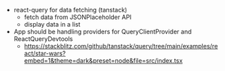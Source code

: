 - react-query for data fetching (tanstack)
  - fetch data from JSONPlaceholder API
  - display data in a list
- App should be handling providers for QueryClientProvider and ReactQueryDevtools
  - https://stackblitz.com/github/tanstack/query/tree/main/examples/react/star-wars?embed=1&theme=dark&preset=node&file=src/index.tsx
